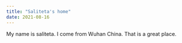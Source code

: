 ```yaml
---
title: "Saliteta's home"
date: 2021-08-16
---
```

My name is saliteta. I come from Wuhan China. That is a great place.

